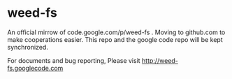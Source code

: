 weed-fs
=======

An official mirrow of code.google.com/p/weed-fs . 
Moving to github.com to make cooperations easier. 
This repo and the google code repo will be kept synchronized.


For documents and bug reporting, Please visit
 http://weed-fs.googlecode.com
